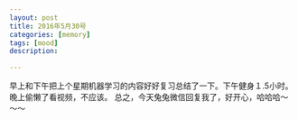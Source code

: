 ```yaml
---
layout: post
title: 2016年5月30号
categories: [memory]
tags: [mood]
description:

---
```


早上和下午把上个星期机器学习的内容好好复习总结了一下。下午健身１.5小时。晚上偷懒了看视频，不应该。
总之，今天兔兔微信回复我了，好开心，哈哈哈～～～
